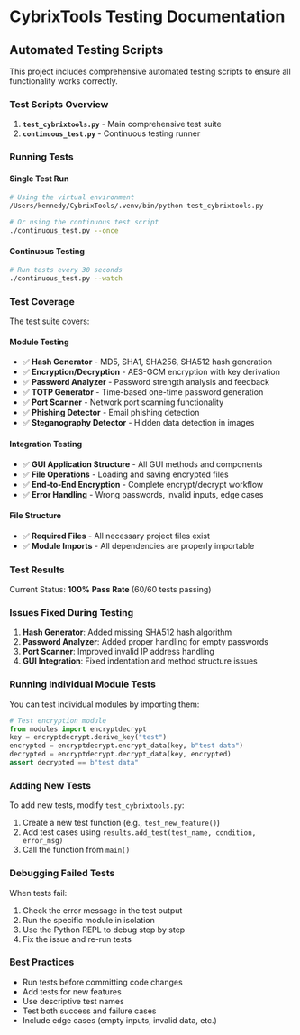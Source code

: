 # CybrixTools Testing Documentation

## Automated Testing Scripts

This project includes comprehensive automated testing scripts to ensure all functionality works correctly.

### Test Scripts Overview

1. **`test_cybrixtools.py`** - Main comprehensive test suite
2. **`continuous_test.py`** - Continuous testing runner

### Running Tests

#### Single Test Run
```bash
# Using the virtual environment
/Users/kennedy/CybrixTools/.venv/bin/python test_cybrixtools.py

# Or using the continuous test script
./continuous_test.py --once
```

#### Continuous Testing
```bash
# Run tests every 30 seconds
./continuous_test.py --watch
```

### Test Coverage

The test suite covers:

#### Module Testing
- ✅ **Hash Generator** - MD5, SHA1, SHA256, SHA512 hash generation
- ✅ **Encryption/Decryption** - AES-GCM encryption with key derivation
- ✅ **Password Analyzer** - Password strength analysis and feedback
- ✅ **TOTP Generator** - Time-based one-time password generation
- ✅ **Port Scanner** - Network port scanning functionality
- ✅ **Phishing Detector** - Email phishing detection
- ✅ **Steganography Detector** - Hidden data detection in images

#### Integration Testing
- ✅ **GUI Application Structure** - All GUI methods and components
- ✅ **File Operations** - Loading and saving encrypted files
- ✅ **End-to-End Encryption** - Complete encrypt/decrypt workflow
- ✅ **Error Handling** - Wrong passwords, invalid inputs, edge cases

#### File Structure
- ✅ **Required Files** - All necessary project files exist
- ✅ **Module Imports** - All dependencies are properly importable

### Test Results

Current Status: **100% Pass Rate** (60/60 tests passing)

### Issues Fixed During Testing

1. **Hash Generator**: Added missing SHA512 hash algorithm
2. **Password Analyzer**: Added proper handling for empty passwords
3. **Port Scanner**: Improved invalid IP address handling
4. **GUI Integration**: Fixed indentation and method structure issues

### Running Individual Module Tests

You can test individual modules by importing them:

```python
# Test encryption module
from modules import encryptdecrypt
key = encryptdecrypt.derive_key("test")
encrypted = encryptdecrypt.encrypt_data(key, b"test data")
decrypted = encryptdecrypt.decrypt_data(key, encrypted)
assert decrypted == b"test data"
```

### Adding New Tests

To add new tests, modify `test_cybrixtools.py`:

1. Create a new test function (e.g., `test_new_feature()`)
2. Add test cases using `results.add_test(test_name, condition, error_msg)`
3. Call the function from `main()`

### Debugging Failed Tests

When tests fail:
1. Check the error message in the test output
2. Run the specific module in isolation
3. Use the Python REPL to debug step by step
4. Fix the issue and re-run tests

### Best Practices

- Run tests before committing code changes
- Add tests for new features
- Use descriptive test names
- Test both success and failure cases
- Include edge cases (empty inputs, invalid data, etc.)
